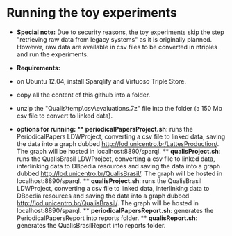 Running the toy experiments
====
* **Special note:** Due to security reasons, the toy experiments skip the step "retrieving raw data from legacy systems" as it is originally planned. However, raw data are available in csv files to be converted in ntriples and run the experiments.

* **Requirements:**
* on Ubuntu 12.04, install Sparqlify and Virtuoso Triple Store.
* copy all the content of this github into a folder.
* unzip the "Qualis\temp\csv\evaluations.7z" file into the folder (a 150 Mb csv file to convert to linked data).

* **options for running:**
** **periodicalPapersProject.sh**: runs the PeriodicalPapers LDWProject, converting a csv file to linked data, saving the data into a graph dubbed <http://lod.unicentro.br/LattesProduction/>. The graph will be hosted in localhost:8890/sparql.
** **qualisProject.sh**: runs the QualisBrasil LDWProject, converting a csv file to linked data, interlinking data to DBpedia resources and saving the data into a graph dubbed <http://lod.unicentro.br/QualisBrasil/>. The graph will be hosted in localhost:8890/sparql.
** **qualisProject.sh**: runs the QualisBrasil LDWProject, converting a csv file to linked data, interlinking data to DBpedia resources and saving the data into a graph dubbed <http://lod.unicentro.br/QualisBrasil/>. The graph will be hosted in localhost:8890/sparql.
** **periodicalPapersReport.sh**: generates the PeriodicalPapersReport into reports folder.
** **qualisReport.sh**: generates the QualisBrasilReport into reports folder.
